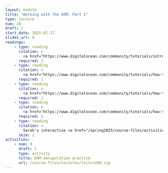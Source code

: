 ```yaml
---
layout: module
title: "Working with the DOM: Part I"
type: lecture
num: 10
draft: 1
start_date: 2025-02-17
slides_url: #
readings: 
    - type: reading
      citation: >
        <a href="https://www.digitalocean.com/community/tutorials/introduction-to-the-dom" target="_blank">Intro to the DOM</a>. <em>Digital Ocean</em>
      required: 1
    - type: reading
      citation: >
        <a href="https://www.digitalocean.com/community/tutorials/how-to-access-elements-in-the-dom" target="_blank">How To Access Elements in the DOM</a>. <em>Digital Ocean</em>
      required: 1
    - type: reading
      citation: >
        <a href="https://www.digitalocean.com/community/tutorials/how-to-access-elements-in-the-dom" target="_blank">How To Access Elements in the DOM</a>. <em>Digital Ocean</em>
      required: 1
    - type: reading
      citation: >
        <a href="https://www.digitalocean.com/community/tutorials/how-to-modify-attributes-classes-and-styles-in-the-dom" target="_blank">How to Modify Attributes, Classes, and Styles in the DOM</a>. <em>Digital Ocean</em>
      required: 1
    - type: reading
      citation: >
        Sarah's interactive <a href="/spring2025/course-files/activities/dom-tester" target="_blank">DOM manipulation worksheet</a>
      skim: 1
activities:
    - num: 9
      draft: 1
      type: activity
      title: DOM manipulation practice
      url: /course-files/lectures/lecture09.zip
---
```

